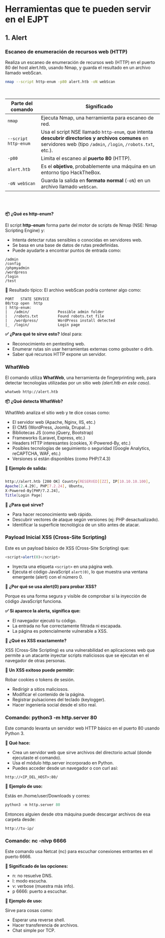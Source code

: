 # Herramientas que te pueden servir en el EJPT


## 1. Alert

### Escaneo de enumeración de recursos web (HTTP)

Realiza un escaneo de enumeración de recursos web (HTTP) en el puerto 80 del host alert.htb, usando Nmap, y guarda el resultado en un archivo llamado webScan.

```bash
nmap --script http-enum -p80 alert.htb -oN webScan
```
<br>

| Parte del comando    | Significado                                                                                                                                                       |
| -------------------- | ----------------------------------------------------------------------------------------------------------------------------------------------------------------- |
| `nmap`               | Ejecuta Nmap, una herramienta para escaneo de red.                                                                                                                |
| `--script http-enum` | Usa el script NSE llamado `http-enum`, que intenta **descubrir directorios y archivos comunes** en servidores web (tipo `/admin`, `/login`, `/robots.txt`, etc.). |
| `-p80`               | Limita el escaneo al **puerto 80** (HTTP).                                                                                                                        |
| `alert.htb`          | Es el **objetivo**, probablemente una máquina en un entorno tipo HackTheBox.                                                                                      |
| `-oN webScan`        | Guarda la salida en **formato normal** (`-oN`) en un archivo llamado `webScan`.                                                                                   |

<br>
<br>


**📦 ¿Qué es http-enum?**

El script **http-enum** forma parte del motor de scripts de Nmap (NSE: Nmap Scripting Engine) y:

- Intenta detectar rutas sensibles o conocidas en servidores web.
- Se basa en una base de datos de rutas predefinidas.
- Puede ayudarte a encontrar puntos de entrada como:

```
/admin
/config
/phpmyadmin
/wordpress
/login
/test
```

📂 Resultado típico:
El archivo webScan podría contener algo como:

```
PORT   STATE SERVICE
80/tcp open  http
| http-enum: 
|   /admin/             Possible admin folder
|   /robots.txt         Found robots.txt file
|   /wordpress/         WordPress install detected
|_  /login/             Login page
```



**✅ ¿Para qué te sirve esto?**
Ideal para:

- Reconocimiento en pentesting web.
- Enumerar rutas sin usar herramientas externas como gobuster o dirb.
- Saber qué recursos HTTP expone un servidor.


### WhatWeb

El comando utiliza **WhatWeb**, una herramienta de fingerprinting web, para detectar tecnologías utilizadas por un sitio web *(alert.htb en este caso)*.

```
whatweb http://alert.htb
```

**📦 ¿Qué detecta WhatWeb?**

WhatWeb analiza el sitio web y te dice cosas como:

- El servidor web (Apache, Nginx, IIS, etc.)
- El CMS (WordPress, Joomla, Drupal…)
- Bibliotecas JS (como jQuery, Bootstrap)
- Frameworks (Laravel, Express, etc.)
- Headers HTTP interesantes (cookies, X-Powered-By, etc.)
- Posibles tecnologías de seguimiento o seguridad (Google Analytics, reCAPTCHA, WAF, etc.)
- Versiones si están disponibles (como PHP/7.4.3)

**🧠 Ejemplo de salida:**

```bash

http://alert.htb [200 OK] Country[RESERVED][ZZ], IP[10.10.10.100], 
Apache[2.4.29], PHP[7.2.24], Ubuntu, 
X-Powered-By[PHP/7.2.24], 
Title[Login Page]

```


**📌 ¿Para qué sirve?**

- Para hacer reconocimiento web rápido.
- Descubrir vectores de ataque según versiones (ej: PHP desactualizado).
- Identificar la superficie tecnológica de un sitio antes de atacar.

### Payload Inicial XSS (Cross-Site Scripting)

Este es un payload básico de XSS (Cross-Site Scripting) que:

```js
<script>alert(0)</script>
```

- Inyecta una etiqueta `<script>` en una página web.
- Ejecuta el código JavaScript `alert(0)`, lo que muestra una ventana emergente (alert) con el número 0.

**🧠 ¿Por qué se usa alert(0) para probar XSS?**

Porque es una forma segura y visible de comprobar si la inyección de código JavaScript funciona.

**✅ Si aparece la alerta, significa que:**

- El navegador ejecutó tu código.
- La entrada no fue correctamente filtrada ni escapada.
- La página es potencialmente vulnerable a XSS.

**🚨 ¿Qué es XSS exactamente?**

XSS (Cross-Site Scripting) es una vulnerabilidad en aplicaciones web que permite a un atacante inyectar scripts maliciosos que se ejecutan en el navegador de otras personas.

**🔺 Un XSS exitoso puede permitir:**

Robar cookies o tokens de sesión.

- Redirigir a sitios maliciosos.
- Modificar el contenido de la página.
- Registrar pulsaciones del teclado (keylogger).
- Hacer ingeniería social desde el sitio real.



### Comando: python3 -m http.server 80
Este comando levanta un servidor web HTTP básico en el puerto 80 usando Python 3.

**📌 Qué hace:**

- Crea un servidor web que sirve archivos del directorio actual (donde ejecutaste el comando).
- Usa el módulo http.server incorporado en Python.
- Puedes acceder desde un navegador o con curl así:

```
http://<IP_DEL_HOST>:80/
``` 

🧠 **Ejemplo de uso:**

Estás en /home/user/Downloads y corres:


```python
python3 -m http.server 80
``` 

Entonces alguien desde otra máquina puede descargar archivos de esa carpeta desde:

```
http://tu-ip/
```

### Comando: nc -nlvp 6666

Este comando usa Netcat (nc) para escuchar conexiones entrantes en el puerto 6666.

**📌 Significado de las opciones:**

- n: no resuelve DNS.
- l: modo escucha.
- v: verbose (muestra más info).
- p 6666: puerto a escuchar.

**🧠 Ejemplo de uso:**

Sirve para cosas como:

- Esperar una reverse shell.
- Hacer transferencia de archivos.
- Chat simple por TCP.




```
``` 